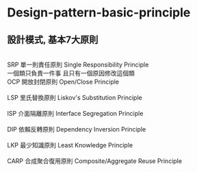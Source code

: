 # Design-pattern-basic-principle
<h2>設計模式, 基本7大原則</h2>
<br>SRP 單一則責任原則 Single Responsibility Principle</br>
一個類只負責一件事 且只有一個原因修改這個類
<br>OCP 開放封閉原則 Open/Close Principle</br>
<br>LSP 里氏替換原則 Liskov's Substitution Principle</br>
<br>ISP 介面隔離原則 Interface Segregation Principle</br>
<br>DIP 依賴反轉原則 Dependency Inversion Principle</br>
<br>LKP 最少知識原則 Least Knowledge Principle</br>
<br>CARP 合成聚合復用原則 Composite/Aggregate Reuse Principle</br>
